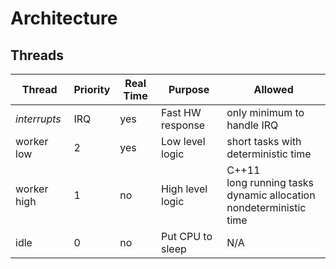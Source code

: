 
# Architecture

## Threads

| Thread       | Priority | Real Time | Purpose          | Allowed                                                                          |
|--------------|----------|-----------|------------------|----------------------------------------------------------------------------------|
| *interrupts* | IRQ      | yes       | Fast HW response | only minimum to handle IRQ                                                       |
| worker low   | 2        | yes       | Low level logic  | short tasks with <br>deterministic time                                          |
| worker high  | 1        | no        | High level logic | C++11 <br> long running tasks <br> dynamic allocation <br> nondeterministic time |
| idle         | 0        | no        | Put CPU to sleep | N/A                                                                              |

